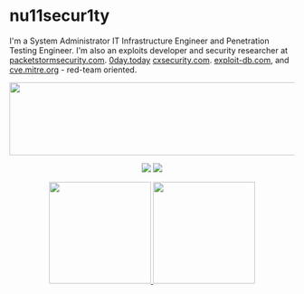 # nu11secur1ty

I'm a System Administrator IT Infrastructure Engineer and Penetration Testing Engineer. I'm also an exploits developer and security researcher at 
[packetstormsecurity.com](https://packetstormsecurity.com/search/?q=nu11secur1ty&s=files).
[0day.today](https://0day.today/author/40474)
[cxsecurity.com](https://cxsecurity.com/author/nu11secur1ty/1/).
[exploit-db.com](https://www.exploit-db.com/?author=10359), and
[cve.mitre.org](https://github.com/nu11secur1ty/CVE-mitre) - red-team oriented.

<p align="center">
<a href="https://www.nu11secur1ty.com/"><img src="https://github.com/nu11secur1ty/nu11secur1ty/blob/master/logo/logo300.png" width="519" height="129"/></a>
</p>

<!--Plugin website + followers-->
<p align="center">
        <a href="https://www.nu11secur1ty.com/"><img src="https://img.shields.io/website?style=for-the-badge&url=https%3A%2F%2Fwww.nu11secur1ty.com%2F"></a>
    <a href="https://github.com/nu11secur1ty"><img src="https://img.shields.io/github/followers/nu11secur1ty?style=for-the-badge&logo=github&logoColor=ffffff&labelColor=1a1a1a&color=802000"></a>
</p>
<!--Plugin website + followers-->

<!--Plugin 1-->
<div align="center">
  <a href="https://github.com/nu11secur1ty">
  <img height="180em" src="https://github-readme-stats.vercel.app/api?username=nu11secur1ty&show_icons=true&theme=dark&include_all_commits=true&count_private=true"/>
  <img height="180em" src="https://github-readme-stats.vercel.app/api/top-langs/?username=nu11secur1ty&layout=compact&count_private=true&langs_count=7&theme=dark"/><br />
          <!--Strak
  <img height="180em" src="https://github-readme-streak-stats.herokuapp.com/?user=nu11secur1ty&theme=dark&hide_border=false"/>
        Streak-->
  
</div><br>
<!--Plugin 1-->

<!--Plugin 3
<p align="center">

<a href="https://github.com/nu11secur1ty">
  <img align="center" src="https://github-readme-stats.vercel.app/api?username=nu11secur1ty&include_all_commits=true&custom_title=nu11secur1ty's+GitHub+Stats&hide=contribs&show_icons=true&line_height=32&count_private=true&title_color=ffffff&text_color=c9cacc&icon_color=b32d00&bg_color=1a1a1a" />
</a>
Plugin 3-->
       
<!--Plugin 5
<a href="https://github.com/nu11secur1ty">
  <img align="center" src="https://github-readme-stats.vercel.app/api/top-langs/?username=nu11secur1ty&hide_title=false&exclude_repo=nu11secur1ty.github.io&langs_count=3&layout=default&hide_border=false&bg_color=1a1a1a&text_color=c9cacc&title_color=ffffff" />
</a>
Plugin 5-->
